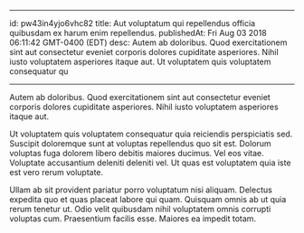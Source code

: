 
---
id: pw43in4yjo6vhc82
title: Aut voluptatum qui repellendus officia quibusdam ex harum enim repellendus.
publishedAt: Fri Aug 03 2018 06:11:42 GMT-0400 (EDT)
desc: Autem ab doloribus. Quod exercitationem sint aut consectetur eveniet corporis dolores cupiditate asperiores. Nihil iusto voluptatem asperiores itaque aut. Ut voluptatem quis voluptatem consequatur qu

---



Autem ab doloribus. Quod exercitationem sint aut consectetur eveniet corporis dolores cupiditate asperiores. Nihil iusto voluptatem asperiores itaque aut.
 Ut voluptatem quis voluptatem consequatur quia reiciendis perspiciatis sed. Suscipit doloremque sunt at voluptas repellendus quo sit est. Dolorum voluptas fuga dolorem libero debitis maiores ducimus. Vel eos vitae. Voluptate accusantium deleniti deleniti vel. Ut quas est voluptatem quia iste est vero rerum voluptate.
 Ullam ab sit provident pariatur porro voluptatum nisi aliquam. Delectus expedita quo et quas placeat labore qui quam. Quisquam omnis ab ut quia rerum tenetur ut. Odio velit quibusdam nihil voluptatem omnis corrupti voluptas cum. Praesentium facilis esse. Maiores ea impedit totam.

